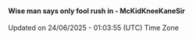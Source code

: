 #### Wise man says only fool rush in - McKidKneeKaneSir
Updated on 24/06/2025 - 01:03:55 (UTC) Time Zone
